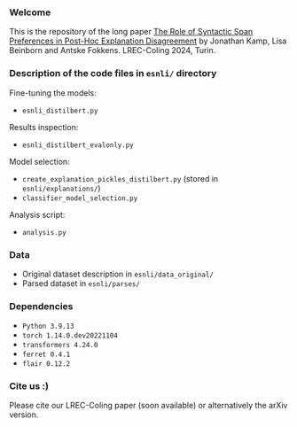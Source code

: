 ### Welcome
This is the repository of the long paper [The Role of Syntactic Span Preferences in Post-Hoc Explanation Disagreement](https://arxiv.org/abs/2403.19424) by Jonathan Kamp, Lisa Beinborn and Antske Fokkens. LREC-Coling 2024, 
Turin.

### Description of the code files in `esnli/` directory
Fine-tuning the models:
* `esnli_distilbert.py`

Results inspection:
* `esnli_distilbert_evalonly.py`

Model selection:
* `create_explanation_pickles_distilbert.py` (stored in `esnli/explanations/`)
* `classifier_model_selection.py`

Analysis script:
* `analysis.py`

### Data
* Original dataset description in `esnli/data_original/`
* Parsed dataset in `esnli/parses/`

### Dependencies
* `Python 3.9.13`
* `torch 1.14.0.dev20221104`
* `transformers 4.24.0`
* `ferret 0.4.1`
* `flair 0.12.2`

### Cite us :)
Please cite our LREC-Coling paper (soon available) or alternatively the arXiv version.